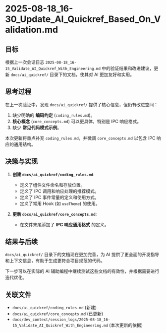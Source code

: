 # 2025-08-18_16-30_Update_AI_Quickref_Based_On_Validation.md

## 目标

根据上一次会话日志 `2025-08-18_16-15_Validate_AI_Quickref_With_Engineering.md` 中的验证结果和改进建议，更新 `docs/ai_quickref/` 目录下的文档，使其对 AI 更加友好和实用。

## 思考过程

在上一次验证中，发现 `docs/ai_quickref/` 提供了核心信息，但仍有改进空间：
1.  缺少明确的 **编码约定** (`coding_rules.md`)。
2.  **核心概念** (`core_concepts.md`) 可以更具体，特别是 IPC 响应格式。
3.  缺少 **常见代码模式示例**。

本次更新将重点补充 `coding_rules.md`，并微调 `core_concepts.md` 以包含 IPC 响应的通用结构。

## 决策与实现

1.  **创建 `docs/ai_quickref/coding_rules.md`**:
    *   定义了组件文件命名和存放位置。
    *   定义了 IPC 调用和响应处理的推荐模式。
    *   定义了 IPC 事件常量的定义和使用方式。
    *   定义了常用 Hook (如 `useTheme`) 的使用。

2.  **更新 `docs/ai_quickref/core_concepts.md`**:
    *   在文件末尾添加了 **IPC 响应通用格式** 的定义。

## 结果与后续

`docs/ai_quickref/` 目录下的文档现在更加完善，为 AI 提供了更全面的开发指导和上下文信息，有助于生成更符合项目规范的代码。

下一步可以在实际的 AI 辅助编程中继续测试这些文档的有效性，并根据需要进行迭代优化。

## 关联文件

*   `docs/ai_quickref/coding_rules.md` (新建)
*   `docs/ai_quickref/core_concepts.md` (已更新)
*   `docs/dev_context/session_logs/2025-08-18_16-15_Validate_AI_Quickref_With_Engineering.md` (本次更新的依据)